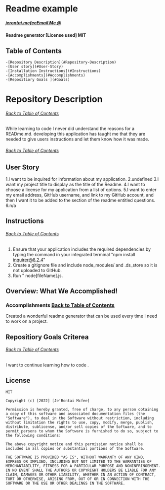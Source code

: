 # Readme example
##### [jerontai.mcfee](https://github.com/jerontai.mcfee	)[Email Me @](jerontai07@gmail.com) 
#### Readme generator [License used]  MIT 

## Table of Contents
    -[Repository Description](#Repository-Description)
    -[User story](#User-Story)
    -[Installation Instructions](#Instructions)
    -[Accomplishments](#Accomplishments)
    -[Repositiory Goals ](#Goals)
 
# Repository Description
###### [Back to Table of Contents](#Table-of-Contents)
While learning to code I never did understand the reasons for a READme.md. developing this application has taught me that they are needed to give users instructions and let them know how it was made.

###### [Back to Table of Contents](#Table-of-Contents)
## User Story

1.I want to be inquired for information about my application.
2.undefined
3.I want my project title to display as the title of the Readme. 
4.I want to choose a license for my application from a list of options.
5.I want to enter my email address, GitHub username, and link to my GitHub account, and then I want it to be added to the section of the readme entitled questions.
6.n/a




##  Instructions
###### [Back to Table of Contents](#Table-of-Contents)
1.  Ensure that your application includes the required dependencies by typing the command in your integrated terminal "npm install inquirer@8.2.4"
2.  Create a gitignore file and include node_modules/ and .ds_store so it is not uploaded to GitHub.
3.  Run " node[fileName].js.


## Overview: What We Accomplished!
### Accomplishments [Back to Table of Contents](#Table-of-Contents)
Created a wonderful readme generator that can be used every time I need to work on a project.


## Repositiory Goals Criterea
###### [Back to Table of Contents](#Table-of-Contents)
I want to continue learning how to code .

## License
    MIT
    
    Copyright (c) [2022] [Je'Rontai Mcfee]

    Permission is hereby granted, free of charge, to any person obtaining a copy of this software and associated documentation files (the "Software"), to deal in the Software without restriction, including without limitation the rights to use, copy, modify, merge, publish, distribute, sublicense, and/or sell copies of the Software, and to permit persons to whom the Software is furnished to do so, subject to the following conditions:
    
    The above copyright notice and this permission notice shall be included in all copies or substantial portions of the Software.
    
    THE SOFTWARE IS PROVIDED "AS IS", WITHOUT WARRANTY OF ANY KIND, EXPRESS OR IMPLIED, INCLUDING BUT NOT LIMITED TO THE WARRANTIES OF MERCHANTABILITY, FITNESS FOR A PARTICULAR PURPOSE AND NONINFRINGEMENT. IN NO EVENT SHALL THE AUTHORS OR COPYRIGHT HOLDERS BE LIABLE FOR ANY CLAIM, DAMAGES OR OTHER LIABILITY, WHETHER IN AN ACTION OF CONTRACT, TORT OR OTHERWISE, ARISING FROM, OUT OF OR IN CONNECTION WITH THE SOFTWARE OR THE USE OR OTHER DEALINGS IN THE SOFTWARE.